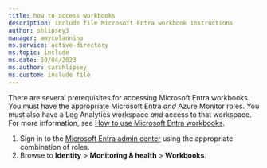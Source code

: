 ```yaml
---
title: how to access workbooks
description: include file Microsoft Entra workbook instructions
author: shlipsey3
manager: amycolannino
ms.service: active-directory
ms.topic: include
ms.date: 10/04/2023
ms.author: sarahlipsey
ms.custom: include file
---
```


There are several prerequisites for accessing Microsoft Entra workbooks. You must have the appropriate Microsoft Entra *and* Azure Monitor roles. You must also have a Log Analytics workspace *and* access to that workspace. For more information, see [How to use Microsoft Entra workbooks](~/identity/monitoring-health/howto-use-workbooks.md#prerequisites).

1. Sign in to the [Microsoft Entra admin center](https://entra.microsoft.com) using the appropriate combination of roles.
1. Browse to **Identity** > **Monitoring & health** > **Workbooks**.
